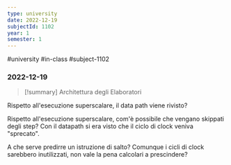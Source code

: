 ```yaml
---
type: university
date: 2022-12-19
subjectId: 1102
year: 1
semester: 1
---
```

#university #in-class #subject-1102
### 2022-12-19
> [!summary] Architettura degli Elaboratori

Rispetto all'esecuzione superscalare, il data path viene rivisto?

Rispetto all'esecuzione superscalare, com'è possibile che vengano skippati degli step? Con il datapath si era visto che il ciclo di clock veniva "sprecato".

A che serve predirre un istruzione di salto? Comunque i cicli di clock sarebbero inutilizzati, non vale la pena calcolari a prescindere?
